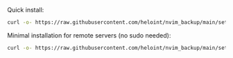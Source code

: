 Quick install:

```bash
curl -o- https://raw.githubusercontent.com/heloint/nvim_backup/main/setup.sh | bash ; source ~/.bashrc; nvm install node ; nvm install-latest-npm; sudo ln -s $(which npm) /usr/local/bin/npm; sudo ln -s $(which node) /usr/local/bin/node; sudo npm install -g tree-sitter-cli
```

Minimal installation for remote servers (no sudo needed):

```bash
curl -o- https://raw.githubusercontent.com/heloint/nvim_backup/main/setup-minimal/setup.sh | bash ; source ~/.bashrc
```
